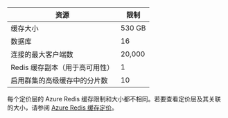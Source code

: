 | 资源 | 限制 |
|---------------------------------------------|----------------------------------------|
| 缓存大小 | 530 GB |
| 数据库 | 16 |
| 连接的最大客户端数 | 20,000 |
| Redis 缓存副本（用于高可用性） | 1 |
| 启用群集的高级缓存中的分片数 | 10 |

每个定价层的 Azure Redis 缓存限制和大小都不相同。若要查看定价层及其关联的大小，请参阅 [Azure Redis 缓存定价](/home/features/redis-cache/#price)。

<!---HONumber=Mooncake_0215_2016-->